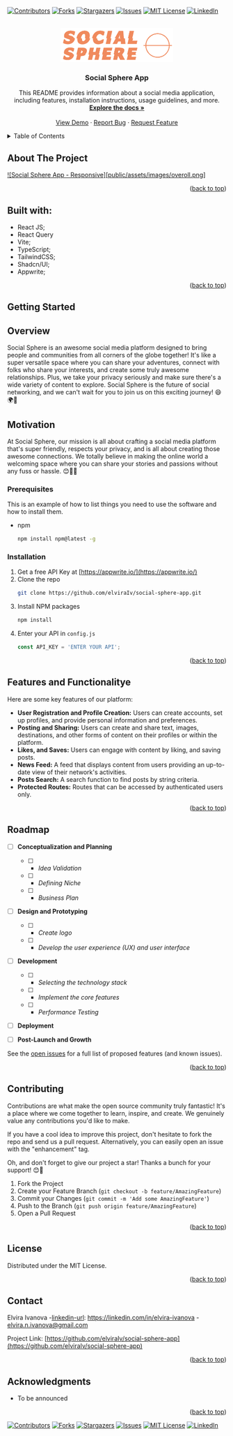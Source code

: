 
<a name="readme-top"></a>


<!-- PROJECT SHIELDS -->
<!--
*** I'm using markdown "reference style" links for readability.
*** Reference links are enclosed in brackets [ ] instead of parentheses ( ).
*** See the bottom of this document for the declaration of the reference variables
*** for contributors-url, forks-url, etc. This is an optional, concise syntax you may use.
*** https://www.markdownguide.org/basic-syntax/#reference-style-links
-->
[![Contributors][contributors-shield]][contributors-url]
[![Forks][forks-shield]][forks-url]
[![Stargazers][stars-shield]][stars-url]
[![Issues][issues-shield]][issues-url]
[![MIT License][license-shield]][license-url]
[![LinkedIn][linkedin-shield]][linkedin-url]



<!-- PROJECT LOGO -->
<br />
<div align="center">
  <a href="https://github.com/elviraIv/social-sphere-app">
    <img src="public/assets/images/logo-removebg-preview.png" alt="Logo" width="260" >
  </a>

<h3 align="center">Social Sphere App</h3>

  <p align="center">
    This README provides information about a social media application, including features, installation instructions, usage guidelines, and more.
    <br />
    <a href="https://github.com/elviraIv/social-sphere-app"><strong>Explore the docs »</strong></a>
    <br />
    <br />
    <a href="https://github.com/elviraIv/social-sphere-app">View Demo</a>
    ·
    <a href="https://github.com/elviraIv/social-sphere-app/issues">Report Bug</a>
    ·
    <a href="https://github.com/elviraIv/social-sphere-app/issues">Request Feature</a>
  </p>
</div>



<!-- TABLE OF CONTENTS -->
<details>
  <summary>Table of Contents</summary>
  <ol>
    <li>
      <a href="#about-the-project">About The Project</a>
      <ul>
        <li><a href="#built-with">Built With</a></li>
      </ul>
    </li>
    <li>
      <a href="#getting-started">Getting Started</a>
      <ul>
        <li><a href="#prerequisites">Prerequisites</a></li>
        <li><a href="#installation">Installation</a></li>
      </ul>
    </li>
    <li><a href="#usage">Usage</a></li>
    <li><a href="#roadmap">Roadmap</a></li>
    <li><a href="#contributing">Contributing</a></li>
    <li><a href="#license">License</a></li>
    <li><a href="#contact">Contact</a></li>
    <li><a href="#acknowledgments">Acknowledgments</a></li>
  </ol>
</details>



<!-- ABOUT THE PROJECT -->
## About The Project

[![Social Sphere App - Responsive][public/assets/images/overoll.png]](https://example.com)



<p align="right">(<a href="#readme-top">back to top</a>)</p>



## Built with:

- React JS;
- React Query 
- Vite;
- TypeScript;
- TailwindCSS;
- Shadcn/UI;
- Appwrite;

</div>

<p align="right">(<a href="#readme-top">back to top</a>)</p>



<!-- GETTING STARTED -->
## Getting Started

## Overview 
Social Sphere is an awesome social media platform designed to bring people and communities from all corners of the globe together! It's like a super versatile space where you can share your adventures, connect with folks who share your interests, and create some truly awesome relationships. Plus, we take your privacy seriously and make sure there's a wide variety of content to explore. Social Sphere is the future of social networking, and we can't wait for you to join us on this exciting journey! 😄🌍🚀

## Motivation 
At Social Sphere, our mission is all about crafting a social media platform that's super friendly, respects your privacy, and is all about creating those awesome connections. We totally believe in making the online world a welcoming space where you can share your stories and passions without any fuss or hassle. 😊🌟💬

### Prerequisites

This is an example of how to list things you need to use the software and how to install them.
* npm
  ```sh
  npm install npm@latest -g
  ```

### Installation

1. Get a free API Key at [https://appwrite.io/](https://appwrite.io/)
2. Clone the repo
   ```sh
   git clone https://github.com/elviraIv/social-sphere-app.git
   ```
3. Install NPM packages
   ```sh
   npm install
   ```
4. Enter your API in `config.js`
   ```js
   const API_KEY = 'ENTER YOUR API';
   ```

<p align="right">(<a href="#readme-top">back to top</a>)</p>



<!-- USAGE EXAMPLES -->
## Features and Functionalitye
Here are some key features of our platform:

- **User Registration and Profile Creation:** Users can create accounts, set up profiles, and provide personal information and preferences.
- **Posting and Sharing:** Users can create and share text, images, destinations, and other forms of content on their profiles or within the platform.
- **Likes, and Saves:** Users can engage with content by liking, and saving posts.
- **News Feed:** A feed that displays content from users providing an up-to-date view of their network's activities.
- **Posts Search:** A search function to find posts by string criteria.
-  **Protected Routes:** Routes that can be accessed by  authenticated users only.




<p align="right">(<a href="#readme-top">back to top</a>)</p>



<!-- ROADMAP -->
## Roadmap

- [ ] **Conceptualization and Planning**
	- [ ]  -  *Idea Validation*
	- [ ] -  *Defining Niche*
	- [ ] - *Business Plan*

- [ ] **Design and Prototyping**
	- [ ]  -  *Create logo*
	- [ ] -  *Develop the user experience (UX) and user interface*
	
- [ ] ****Development****
	- [ ]  -  *Selecting the  technology stack*
	- [ ] -  *Implement the core features*
	- [ ] - *Performance Testing*

- [ ] ****Deployment****

	
- [ ] ******Post-Launch and Growth******

See the [open issues](https://github.com/elviraIv/social-sphere-app/issues) for a full list of proposed features (and known issues).

<p align="right">(<a href="#readme-top">back to top</a>)</p>



<!-- CONTRIBUTING -->
## Contributing


Contributions are what make the open source community truly fantastic! It's a place where we come together to learn, inspire, and create. We genuinely value any contributions you'd like to make.

If you have a cool idea to improve this project, don't hesitate to fork the repo and send us a pull request. Alternatively, you can easily open an issue with the "enhancement" tag.

Oh, and don't forget to give our project a star! Thanks a bunch for your support! 😊🌟

1. Fork the Project
2. Create your Feature Branch (`git checkout -b feature/AmazingFeature`)
3. Commit your Changes (`git commit -m 'Add some AmazingFeature'`)
4. Push to the Branch (`git push origin feature/AmazingFeature`)
5. Open a Pull Request

<p align="right">(<a href="#readme-top">back to top</a>)</p>



<!-- LICENSE -->
## License

Distributed under the MIT License. 

<p align="right">(<a href="#readme-top">back to top</a>)</p>



<!-- CONTACT -->
## Contact
[linkedin-url]: https://linkedin.com/in/elvira-ivanova

Elvira Ivanova -[linkedin-url]: https://linkedin.com/in/elvira-ivanova - elvira.n.ivanova@gmail.com

Project Link: [https://github.com/elviraIv/social-sphere-app](https://github.com/elviraIv/social-sphere-app)

<p align="right">(<a href="#readme-top">back to top</a>)</p>



<!-- ACKNOWLEDGMENTS -->
## Acknowledgments

* []() To be announced


<p align="right">(<a href="#readme-top">back to top</a>)</p>



<!-- MARKDOWN LINKS & IMAGES -->
<!-- https://www.markdownguide.org/basic-syntax/#reference-style-links -->
[contributors-shield]: https://img.shields.io/github/contributors/elviraIv/social-sphere-app.svg?style=for-the-badge
[contributors-url]: https://github.com/elviraIv/social-sphere-app/graphs/contributors
[forks-shield]: https://img.shields.io/github/forks/elviraIv/social-sphere-app.svg?style=for-the-badge
[forks-url]: https://github.com/elviraIv/social-sphere-app/network/members
[stars-shield]: https://img.shields.io/github/stars/elviraIv/social-sphere-app.svg?style=for-the-badge
[stars-url]: https://github.com/elviraIv/social-sphere-app/stargazers
[issues-shield]: https://img.shields.io/github/issues/elviraIv/social-sphere-app.svg?style=for-the-badge
[issues-url]: https://github.com/elviraIv/social-sphere-app/issues
[license-shield]: https://img.shields.io/github/license/elviraIv/social-sphere-app.svg?style=for-the-badge
[license-url]: <!-- Improved compatibility of back to top link: See: https://github.com/othneildrew/Best-README-Template/pull/73 -->
<a name="readme-top"></a>




<!-- PROJECT SHIELDS -->
<!--
*** I'm using markdown "reference style" links for readability.
*** Reference links are enclosed in brackets [ ] instead of parentheses ( ).
*** See the bottom of this document for the declaration of the reference variables
*** for contributors-url, forks-url, etc. This is an optional, concise syntax you may use.
*** https://www.markdownguide.org/basic-syntax/#reference-style-links
-->
[![Contributors][contributors-shield]][contributors-url]
[![Forks][forks-shield]][forks-url]
[![Stargazers][stars-shield]][stars-url]
[![Issues][issues-shield]][issues-url]
[![MIT License][license-shield]][license-url]
[![LinkedIn][linkedin-shield]][linkedin-url]






<!-- MARKDOWN LINKS & IMAGES -->
<!-- https://www.markdownguide.org/basic-syntax/#reference-style-links -->
[contributors-shield]: https://img.shields.io/github/contributors/elviraIv/social-sphere-app.svg?style=for-the-badge
[contributors-url]: https://github.com/elviraIv/social-sphere-app/graphs/contributors
[forks-shield]: https://img.shields.io/github/forks/elviraIv/social-sphere-app.svg?style=for-the-badge
[forks-url]: https://github.com/elviraIv/social-sphere-app/network/members
[stars-shield]: https://img.shields.io/github/stars/elviraIv/social-sphere-app.svg?style=for-the-badge
[stars-url]: https://github.com/elviraIv/social-sphere-app/stargazers
[issues-shield]: https://img.shields.io/github/issues/elviraIv/social-sphere-app.svg?style=for-the-badge
[issues-url]: https://github.com/elviraIv/social-sphere-app/issues
[license-shield]: https://img.shields.io/github/license/elviraIv/social-sphere-app.svg?style=for-the-badge
[license-url]: https://github.com/elviraIv/social-sphere-app/blob/main/LICENSE.txt
[linkedin-shield]: https://img.shields.io/badge/-LinkedIn-black.svg?style=for-the-badge&logo=linkedin&colorB=555
[linkedin-url]: https://linkedin.com/in/elvira-ivanova
[product-screenshot]: images/screenshot.png
[Next.js]: https://img.shields.io/badge/next.js-000000?style=for-the-badge&logo=nextdotjs&logoColor=white
[Next-url]: https://nextjs.org/
[React.js]: https://img.shields.io/badge/React-20232A?style=for-the-badge&logo=react&logoColor=61DAFB
[React-url]: https://reactjs.org/
[Vue.js]: https://img.shields.io/badge/Vue.js-35495E?style=for-the-badge&logo=vuedotjs&logoColor=4FC08D
[Vue-url]: https://vuejs.org/
[Angular.io]: https://img.shields.io/badge/Angular-DD0031?style=for-the-badge&logo=angular&logoColor=white
[Angular-url]: https://angular.io/
[Svelte.dev]: https://img.shields.io/badge/Svelte-4A4A55?style=for-the-badge&logo=svelte&logoColor=FF3E00
[Svelte-url]: https://svelte.dev/
[Laravel.com]: https://img.shields.io/badge/Laravel-FF2D20?style=for-the-badge&logo=laravel&logoColor=white
[Laravel-url]: https://laravel.com
[Bootstrap.com]: https://img.shields.io/badge/Bootstrap-563D7C?style=for-the-badge&logo=bootstrap&logoColor=white
[Bootstrap-url]: https://getbootstrap.com
[JQuery.com]: https://img.shields.io/badge/jQuery-0769AD?style=for-the-badge&logo=jquery&logoColor=white
[JQuery-url]: https://jquery.com 
[linkedin-shield]: https://img.shields.io/badge/-LinkedIn-black.svg?style=for-the-badge&logo=linkedin&colorB=555
[linkedin-url]: https://linkedin.com/in/elvira-ivanova
[product-screenshot]: images/screenshot.png
[Next.js]: https://img.shields.io/badge/next.js-000000?style=for-the-badge&logo=nextdotjs&logoColor=white
[Next-url]: https://nextjs.org/
[React.js]: https://img.shields.io/badge/React-20232A?style=for-the-badge&logo=react&logoColor=61DAFB
[React-url]: https://reactjs.org/
[Vue.js]: https://img.shields.io/badge/Vue.js-35495E?style=for-the-badge&logo=vuedotjs&logoColor=4FC08D
[Vue-url]: https://vuejs.org/
[Angular.io]: https://img.shields.io/badge/Angular-DD0031?style=for-the-badge&logo=angular&logoColor=white
[Angular-url]: https://angular.io/
[Svelte.dev]: https://img.shields.io/badge/Svelte-4A4A55?style=for-the-badge&logo=svelte&logoColor=FF3E00
[Svelte-url]: https://svelte.dev/
[Laravel.com]: https://img.shields.io/badge/Laravel-FF2D20?style=for-the-badge&logo=laravel&logoColor=white
[Laravel-url]: https://laravel.com
[Bootstrap.com]: https://img.shields.io/badge/Bootstrap-563D7C?style=for-the-badge&logo=bootstrap&logoColor=white
[Bootstrap-url]: https://getbootstrap.com
[JQuery.com]: https://img.shields.io/badge/jQuery-0769AD?style=for-the-badge&logo=jquery&logoColor=white
[JQuery-url]: https://jquery.com 
